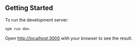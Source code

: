 ## Getting Started

To run the development server:

```bash
npm run dev
```

Open [http://localhost:3000](http://localhost:3000) with your browser to see the result.
